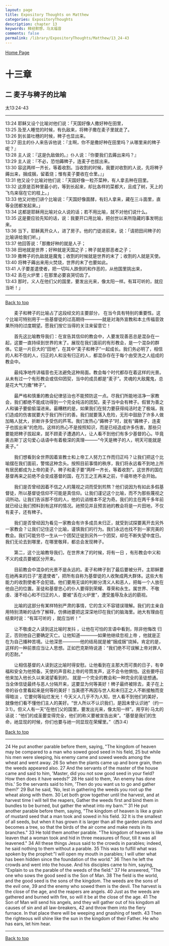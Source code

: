 ```yaml
---
layout: page
title: Expository Thoughts on Matthew
categories: ExpositoryThoughts
description: chapter 13
keywords: 释经默想，马太福音
comments: false
permalink: /library/ExpositoryThoughts/Matthew/13_24-43
---
```

[ Home Page ]({{site.baseurl}}/index) <br>

<a name="0"></a>
# 十三章 

## 二 麦子与稗子的比喻

太13:24-43

***

13:24 耶稣又设个比喻对他们说：「天国好像人撒好种在田里，<br>
13:25 及至人睡觉的时候，有仇敌来，将稗子撒在麦子里就走了。<br>
13:26 到长苗吐穗的时候，稗子也显出来。<br>
13:27 田主的仆人来告诉他说：『主啊，你不是撒好种在田里吗？从哪里来的稗子呢？』<br>
13:28 主人说：『这是仇敌做的。』仆人说：『你要我们去薅出来吗？』<br>
13:29 主人说：『不必，恐怕薅稗子，连麦子也拔出来。<br>
13:30 容这两样一齐长，等着收割。当收割的时候，我要对收割的人说，先将稗子薅出来，捆成捆，留着烧；惟有麦子要收在仓里。』」<br>
13:31 他又设个比喻对他们说：「天国好像一粒芥菜种，有人拿去种在田里。<br>
13:32 这原是百种里最小的，等到长起来，却比各样的菜都大，且成了树，天上的飞鸟来宿在它的枝上。」<br>
13:33 他又对他们讲个比喻说：「天国好像面酵，有妇人拿来，藏在三斗面里，直等全团都发起来。」<br>
13:34 这都是耶稣用比喻对众人说的话；若不用比喻，就不对他们说什么。<br>
13:35 这是要应验先知的话，说：我要开口用比喻，把创世以来所隐藏的事发明出来。<br>
13:36 当下，耶稣离开众人，进了房子。他的门徒进前来，说：「请把田间稗子的比喻讲给我们听。」<br>
13:37 他回答说：「那撒好种的就是人子；<br>
13:38 田地就是世界；好种就是天国之子；稗子就是那恶者之子；<br>
13:39 撒稗子的仇敌就是魔鬼；收割的时候就是世界的末了；收割的人就是天使。<br>
13:40 将稗子薅出来用火焚烧，世界的末了也要如此。<br>
13:41 人子要差遣使者，把一切叫人跌倒的和作恶的，从他国里挑出来，<br>
13:42 丢在火炉里；在那里必要哀哭切齿了。<br>
13:43 那时，义人在他们父的国里，要发出光来，像太阳一样。有耳可听的，就应当听！」<br>

***

[Back to top](#0)

&emsp;&emsp;麦子和稗子的比喻占了这段经文的主要部分， 在当今具有特别的重要性。这个比喻可特别用于一些基督徒的过高期待————就是对海外宣教和本土传福音效果所持的过度期望。愿我们按它当得的关注来留意它！

&emsp;&emsp;首先这比喻教导我们：在宣告其信仰的教会中，人要发现善恶总是混杂在一起，这要一直持续到世界的末了。展现在我们面前的有形教会，是一个混杂的群体。它是一片巨大的“田地”，在其中“麦子和稗子”一起成长。我们务必明了，相信的人和不信的人，归正的人和没有归正的人，都混杂存在于每个由受洗之人组成的教会中。

&emsp;&emsp;最纯净地传讲福音也无法避免这种局面。教会每个时代都存在着这样的光景。从未有过一个有形教会或信仰团契，当中的成员都是“麦子”。灵魂的大敌魔鬼，总是花大气力撒“稗子”。

&emsp;&emsp;最严格和慎重的教会纪律惩治也不能预防这一点。尽我们所能地洁净一家教会，我们都绝不能成功得到一个完全纯洁的团契。麦子当中会有稗子。假冒为善之人和骗子要偷偷溜进来。最糟糕的是，如果我们在努力要获得纯洁时走了极端，我们造成的伤害就要大于我们所行的善。我们就要落入危险，无形中鼓励了许多人做加略人犹大，折断许多受伤的芦苇。我们发热心“薅稗子”时，就有“薅稗子，连麦子也拔出来”的危险。这样的热心不是按照知识，而是已经造成许多伤害。那些只要能把稗子拔起来，就不顾麦子遭遇的人，让人看不到他们有多少基督的心。毕竟奥古斯丁这句爱心话语中有着极深的真理———“今天是稗子的人，明天可能就是麦子。”

&emsp;&emsp;我们想看到全世界因着宣教士和上帝工人努力工作而归正吗？让我们把这个比喻摆在我们面前，警惕这种念头。按照目前事情的秩序，我们将永远看不到地上所有居民都成为上帝的麦子。稗子和麦子要“两样一齐长，等着收割”。这世界的国在基督再来之前绝不会变成基督的国，在万王之王再来之前，千禧年绝不会开始。

&emsp;&emsp;我们是否曾经因着不信之人的蔑视之词而受到煎熬？他们说因为有如此多假基督徒，所以基督徒信仰不可能是真信仰。让我们谨记这个比喻，而不为那些蔑视之词所动。让我们告诉那不信的人，他的讥诮根本不足为奇。我们的主在两千多年前就已经让我们预料到有这样的情况。祂预见并且预言祂的教会将是一片田地，不仅有麦子，还有稗子。

&emsp;&emsp;我们是否曾经因为看见一家教会有许多成员未归正，就受到试探要离开去另外一家教会？让我们记住这个比喻，谨慎我们的行为。我们永远也找不到一家完美的教会。我们可能穷尽一生从一个团契迁徙到另外一个团契，却在不断失望中度日。我们无论去到哪里，在哪里敬拜，都总会发现稗子。

&emsp;&emsp;第二，这个比喻教导我们，在世界末了的时候，将有一日 ，有形教会中义和不义的成员要被区分开来。

&emsp;&emsp;目前教会中混杂的光景不是永远的。麦子和稗子到了最后要被分开。主耶稣要在祂再来的日子“差遣使者”，把所有自称为基督徒的人收聚成两大群体。这些大有能力的收割使者不会犯错。他们要用无误的判断分清义人和恶人，把每一个人放在他自己的位置。圣徒和基督忠心的仆人要得到荣耀、尊荣和永生。属世界、不敬虔、漫不经心和不归正的人，要被“丢在火炉里”，遭受羞辱及永远的藐视。

&emsp;&emsp;比喻的这部分有某样特别严肃的事情，它的含义不容错误理解。我们的主亲自用特别清晰的话作了解释，仿佛祂要把这深深地印在我们的脑海里。祂大有理由在结束时说：“有耳可听的 ，就应当听！”

&emsp;&emsp;让不敬虔之人读到这比喻时发抖 ，让他在可怕的言语中看到，除非他悔改
归正，否则他自己要确定灭亡。让他知道————如果他继续忽视上帝 ，他就是正在为自己播种苦境。让他深思————他的结局就是被“捆成捆”烧掉。肯定的是，这样的一种前景应当让人思想。正如巴克斯特说道：“我们绝不可误解上帝对罪人的忍耐。”

&emsp;&emsp;让相信基督的人读到这比喻时得安慰。让他看到在主那大而可畏的日子，有幸福和安全为他预备。天使的声音和上帝的号筒发声，这不会令他惧怕。这些要呼召他来加入他长久以来渴望看到的， 就是一个完全的教会和一种完全的圣徒想通。当全体信徒最终与恶人分隔开来，这要显为何等美好！稗子最终被除去，麦子在上帝的谷仓里看起来是何等的美好！当美德不再因与世人和未归正之人不断接触而变得暗淡 ，它要何等灿烂发光！今天义人几乎不为人知，世人看不到他们的美好，就像他们看不懂他们主人的美好。“世人所以不认识我们，是因未曾认识祂”（约一3:1）。但义人有一天“在他们父的国里，要发出光来，像太阳一样”。用亨利·马太的话说：“他们的成圣要变得完全，他们的称义要被宣告出来”。“基督是我们的生命，祂显现的时候，你们也要与祂一同显现在荣耀里。”（西3:4）

[Back to top](#0)

***

24 He put another parable before them, saying, "The kingdom of heaven may be compared to a man who sowed good seed in his field, 25 but while his men were sleeping, his enemy came and sowed weeds among the wheat and went away. 26 So when the plants came up and bore grain, then the weeds appeared also. 27 And the servants of the master of the house came and said to him, 'Master, did you not sow good seed in your field? How then does it have weeds?' 28 He said to them, 'An enemy has done this.' So the servants said to him, 'Then do you want us to go and gather them?' 29 But he said, 'No, lest in gathering the weeds you root up the wheat along with them. 30 Let both grow together until the harvest, and at harvest time I will tell the reapers, Gather the weeds first and bind them in bundles to be burned, but gather the wheat into my barn.'" 31 He put another parable before them, saying, "The kingdom of heaven is like a grain of mustard seed that a man took and sowed in his field. 32 It is the smallest of all seeds, but when it has grown it is larger than all the garden plants and becomes a tree, so that the birds of the air come and make nests in its branches." 33 He told them another parable. "The kingdom of heaven is like leaven that a woman took and hid in three measures of flour, till it was all leavened." 34 All these things Jesus said to the crowds in parables; indeed, he said nothing to them without a parable. 35 This was to fulfill what was spoken by the prophet:"I will open my mouth in parables; I will utter what has been hidden since the foundation of the world." 36 Then he left the crowds and went into the house. And his disciples came to him, saying, "Explain to us the parable of the weeds of the field." 37 He answered, "The one who sows the good seed is the Son of Man. 38 The field is the world, and the good seed is the sons of the kingdom. The weeds are the sons of the evil one, 39 and the enemy who sowed them is the devil. The harvest is the close of the age, and the reapers are angels. 40 Just as the weeds are gathered and burned with fire, so will it be at the close of the age. 41 The Son of Man will send his angels, and they will gather out of his kingdom all causes of sin and all law-breakers, 42 and throw them into the fiery furnace. In that place there will be weeping and gnashing of teeth. 43 Then the righteous will shine like the sun in the kingdom of their Father. He who has ears, let him hear.

***

[Back to top](#0)
